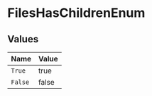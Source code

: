 # FilesHasChildrenEnum


## Values

| Name    | Value   |
| ------- | ------- |
| `True`  | true    |
| `False` | false   |